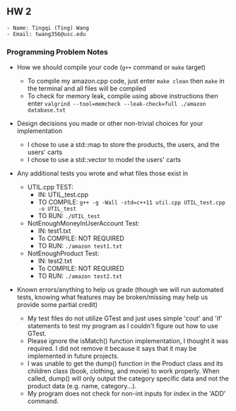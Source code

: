## HW 2

	- Name: Tingqi (Ting) Wang
	- Email: twang356@usc.edu

### Programming Problem Notes

 - How we should compile your code (`g++` command or `make` target)
	
	- To compile my amazon.cpp code, just enter `make clean` then `make` in the terminal and all files will be compiled
	- To check for memory leak, compile using above instructions then enter `valgrind --tool=memcheck --leak-check=full ./amazon database.txt`


 - Design decisions you made or other non-trivial choices for your implementation
	
	- I chose to use a std::map to store the products, the users, and the users' carts
	- I chose to use a std::vector to model the users' carts


 - Any additional tests you wrote and what files those exist in

	- UTIL.cpp TEST:
		- IN: UTIL_test.cpp
		- TO COMPILE: 
			`g++ -g -Wall -std=c++11 util.cpp UTIL_test.cpp -o UTIL_test`
		- TO RUN:
			`./UTIL_test`
	- NotEnoughMoneyInUserAccount Test:
		- IN: test1.txt
		- To COMPILE:
			NOT REQUIRED
		- TO RUN:
			`./amazon test1.txt`
	- NotEnoughProduct Test:
		- IN: test2.txt
		- To COMPILE:
			NOT REQUIRED
		- TO RUN:
			`./amazon test2.txt`


 - Known errors/anything to help us grade (though we will run automated tests,
knowing what features may be broken/missing may help us provide some partial credit)
	
	- My test files do not utilize GTest and just uses simple 'cout' and 'if' statements to test my program as I couldn't figure out how to use GTest.
	- Please ignore the isMatch() function implementation, I thought it was required. I did not remove it because it says that it may be implemented in future projects.
	- I was unable to get the dump() function in the Product class and its children class (book, clothing, and movie) to work properly. When called, dump() will only output the category specific data and not the product data (e.g. name, category...).
	- My program does not check for non-int inputs for index in the 'ADD' command.
